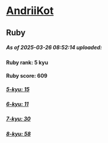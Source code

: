 # [AndriiKot](https://www.codewars.com/users/AndriiKot) 
## Ruby

##### As of 2025-03-26 08:52:14 uploaded:

#### Ruby rank: 5 kyu

#### Ruby score: 609

##### [5-kyu: 15](https://github.com/AndriiKot/Ruby__CodeWars/tree/main/kyu-5)

##### [6-kyu: 11](https://github.com/AndriiKot/Ruby__CodeWars/tree/main/kyu-6)

##### [7-kyu: 30](https://github.com/AndriiKot/Ruby__CodeWars/tree/main/kyu-7)

##### [8-kyu: 58](https://github.com/AndriiKot/Ruby__CodeWars/tree/main/kyu-8)


